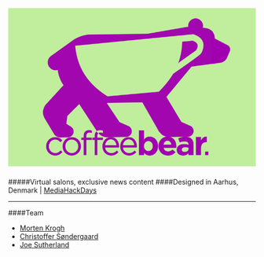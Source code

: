 ![CoffeeBear icon](https://raw.githubusercontent.com/jrbsu/coffeebear/master/icons/coffeebear.png)
------
#####Virtual salons, exclusive news content
####Designed in Aarhus, Denmark | [MediaHackDays](http://mediahackdays.com/)

------

####Team
* [Morten Krogh](https://twitter.com/bokehmia)
* [Christoffer Søndergaard](https://github.com/SirCAS)
* [Joe Sutherland](https://github.com/jrbsu)
